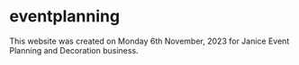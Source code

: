 # eventplanning
This website was created on Monday 6th November, 2023 for Janice Event Planning and Decoration business.